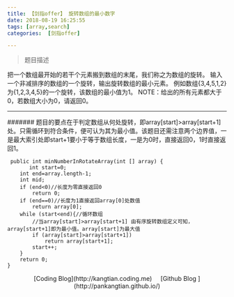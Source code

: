 ```yaml
---
title: 【剑指offer】 旋转数组的最小数字 
date: 2018-08-19 16:25:55   
tags: [array,search]   
categories:  [剑指offer]      

---
```


>  题目描述
>  
把一个数组最开始的若干个元素搬到数组的末尾，我们称之为数组的旋转。 输入一个非减排序的数组的一个旋转，输出旋转数组的最小元素。 例如数组{3,4,5,1,2}为{1,2,3,4,5}的一个旋转，该数组的最小值为1。 NOTE：给出的所有元素都大于0，若数组大小为0，请返回0。

--------------
####### 题目的要点在于判定数组从何处旋转，即array[start]>array[start+1]处。只需循环到符合条件，便可认为其为最小值。该题目还需注意两个边界值，一是最大索引处即start+1要小于等于数组长度，一是为0时，直接返回0，1时直接返回1。
                                                          

     
     public int minNumberInRotateArray(int [] array) {
           int start=0;
        int end=array.length-1;
        int mid;
        if (end<0)//长度为零直接返回0
            return 0;
        if (end==0)//长度为1直接返回array[0]处数值
            return array[0];
        while (start<end){//循环数组
            //当array[start]>array[start+1] 由有序旋转数组定义可知，array[start+1]即为最小值。array[start]为最大值
            if (array[start]>array[start+1])
                return array[start+1];
            start++;
        }
        return 0;
    }




<center>[Coding Blog](http://kangtian.coding.me)     &nbsp;&nbsp;&nbsp;    [Github Blog  ](http://pankangtian.github.io/) </center>